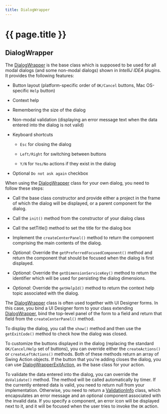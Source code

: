 ```yaml
---
title: DialogWrapper
---
```


<!--
INITIAL_SOURCE https://confluence.jetbrains.com/display/IDEADEV/IntelliJ+IDEA+DialogWrapper
-->

# {{ page.title }}

## DialogWrapper

The
[DialogWrapper](https://github.com/JetBrains/intellij-community/blob/master/platform/platform-api/src/com/intellij/openapi/ui/DialogWrapper.java)
is the base class which is supposed to be used for all modal dialogs (and some non-modal dialogs) shown in *IntelliJ IDEA* plugins.
It provides the following features:

*  Button layout (platform-specific order of ```OK/Cancel``` buttons, Mac OS-specific ```Help``` button)

*  Context help

*  Remembering the size of the dialog

*  Non-modal validation (displaying an error message text when the data entered into the dialog is not valid)

*  Keyboard shortcuts

    *  ```Esc``` for closing the dialog

    *   ```Left/Right``` for switching between buttons

    *   ```Y/N``` for ```Yes/No``` actions if they exist in the dialog

*  Optional ```Do not ask again``` checkbox


When using the
[DialogWrapper](https://github.com/JetBrains/intellij-community/blob/master/platform/platform-api/src/com/intellij/openapi/ui/DialogWrapper.java)
class for your own dialog, you need to follow these steps:

*  Call the base class constructor and provide either a project in the frame of which the dialog will be displayed, or a parent component for the dialog.

*  Call the ```init()``` method from the constructor of your dialog class

*  Call the setTitle() method to set the title for the dialog box

*  Implement the ```createCenterPanel()``` method to return the component comprising the main contents of the dialog.

*  *Optional*: Override the ```getPreferredFocusedComponent()``` method and return the component that should be focused when the dialog is first displayed.

*  *Optional*: Override the ```getDimensionServiceKey()``` method to return the identifier which will be used for persisting the dialog dimensions.

*  *Optional*: Override the ```getHelpId()``` method to return the context help topic associated with the dialog.

The
[DialogWrapper](https://github.com/JetBrains/intellij-community/blob/master/platform/platform-api/src/com/intellij/openapi/ui/DialogWrapper.java)
class is often used together with UI Designer forms.
In this case, you bind a UI Designer form to your class extending
[DialogWrapper](https://github.com/JetBrains/intellij-community/blob/master/platform/platform-api/src/com/intellij/openapi/ui/DialogWrapper.java),
bind the top-level panel of the form to a field and return that field from the ```createCenterPanel()``` method.

To display the dialog, you call the ```show()``` method and then use the ```getExitCode()``` method to check how the dialog was closed.

To customize the buttons displayed in the dialog (replacing the standard ```OK/Cancel/Help``` set of buttons), you can override either the ```createActions()``` or ```createLeftActions()``` methods.
Both of these methods return an array of Swing Action objects.
If the button that you're adding closes the dialog, you can use
[DialogWrapperExitAction](https://github.com/JetBrains/intellij-community/blob/master/platform/platform-api/src/com/intellij/openapi/ui/DialogWrapper.java),
as the base class for your action.

To validate the data entered into the dialog, you can override the ```doValidate()``` method.
The method will be called automatically by timer.
If the currently entered data is valid, you need to return null from your implementation.
Otherwise, you need to return a
[ValidationInfo](https://github.com/JetBrains/intellij-community/blob/master/platform/platform-api/src/com/intellij/openapi/ui/ValidationInfo.java)
class, which encapsulates an error message and an optional component associated with the invalid data.
If you specify a component, an error icon will be displayed next to it, and it will be focused when the user tries to invoke the ```OK``` action.

